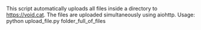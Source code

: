 This script automatically uploads all files inside a directory to 
https://void.cat. The files are uploaded simultaneously using aiohttp.
Usage: python upload_file.py folder_full_of_files
